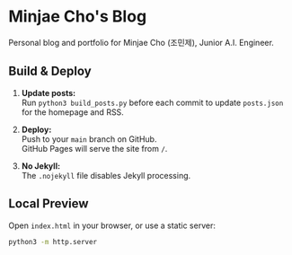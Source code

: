 # Minjae Cho's Blog

Personal blog and portfolio for Minjae Cho (조민제), Junior A.I. Engineer.

## Build & Deploy

1. **Update posts:**  
   Run `python3 build_posts.py` before each commit to update `posts.json` for the homepage and RSS.

2. **Deploy:**  
   Push to your `main` branch on GitHub.  
   GitHub Pages will serve the site from `/`.

3. **No Jekyll:**  
   The `.nojekyll` file disables Jekyll processing.

## Local Preview

Open `index.html` in your browser, or use a static server:

```sh
python3 -m http.server
```